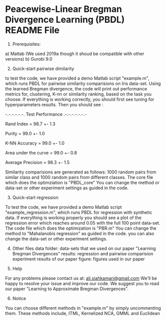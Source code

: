 Peacewise-Linear Bregman Divergence Learning (PBDL) README File
=================================================

1. Prerequisites:

a) Matlab (We used 2019a though it shoud be compatible with other versions)
b) Gurobi 9.0


2. Quick-start pairwise dimilarity

to test the code, we have provided a demo Matlab script "example.m", which runs PBDL
for pairwise similarity comparisions on Iris data-set. Using the learned Bregman divergence,
the code will print out performance metrics for, clustering, K-nn or similarity ranking, 
based on the task you choose. If everything is working correctly, you should first see tuning for
hyperparameters results. Then you should see :

 -.-.-.-.-.-.  Test Performance .-.-.-.-.-.-.- 

 Rand Index = 98.7 +- 1.3 


 Purity = 99.0 +- 1.0 


 K-NN Accuracy = 99.0 +- 1.0 


 Area under the curve = 99.0 +- 0.8 


 Average Precision = 98.3 +- 1.5 


Similarity comparisions are generated as follows: 1000 random pairs from similar class and 1000
random pairs from different classes. The core file which does the optimziation is "PBDL_core"
You can change the method or data-set or other experiment settings as guided in the code.

3. Quick-start regression

To test the code, we have provided a demo Matlab script "example_regression.m", which runs
PBDL for regression with synthetic data. If everything is working properly you should
see a plot of the regression error which reaches around 0.05 with the full 100 point data-set.
The code file which does the optimization is "PBR.m"
You can change the method to "Mahalanobis regression" as guided in the code. you can also change 
the data-set or other experiment settings. 



4. Other files
data folder: data-sets that we used on our paper "Learning Bregman Divergences"
results: regression and pairwise comparision experiment results of our paper
figure: figures used in our paper

5. Help

For any problems please contact us at: ali.siahkamari@gmail.com We'll be happy to 
resolve your issue and improve our code.
We suggest you to read our paper "Learning to Approximate Bregman Divergences".

6. Notice

You can choose different methods in "example.m" by simply uncommenting them.
These methods include, ITML, Kernelized NCA, GMML and Euclidean
